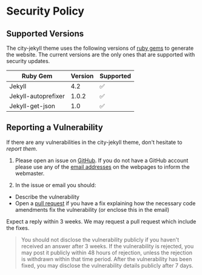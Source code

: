 # Security Policy

## Supported Versions

The city-jekyll theme uses the following versions of [ruby gems](https://rubygems.org/) to generate the website. The current versions are the only ones that are supported with security updates.

| Ruby Gem            | Version | Supported  |
| --------------------| ------- | ---------  |
| Jekyll              | 4.2     | :white_check_mark: |
| Jekyll-autoprefixer | 1.0.2   | :white_check_mark: |
| Jekyll-get-json     | 1.0     | :white_check_mark: |


## Reporting a Vulnerability

If there are any vulnerabilities in the city-jekyll theme, don't hesitate to _report them_.

1. Please open an issue on [GitHub](https://github.com/woodcock3/city-jekyll). If you do not have a GitHub account please use any of the [email addresses](https://woodcock3.github.io/city-jekyll/) on the webpages to inform the webmaster. 

2. In the issue or email you should:

  - Describe the vulnerability
  - Open a [pull request](https://github.com/woodcock3/city-jekyll/pulls) if you have a fix explaining how the necessary code amendments fix the vulnerability (or enclose this in the email)

Expect a reply within 3 weeks. We may request a pull request which include the fixes.

> You should not disclose the vulnerability publicly if you haven't received an answer after 3 weeks.
> If the vulnerability is rejected, you may post it publicly within 48 hours of rejection, unless the rejection is withdrawn within that time period.
> After the vulnerability has been fixed, you may disclose the vulnerability details publicly after 7 days.
